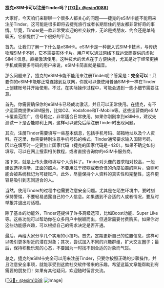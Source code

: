 **捷克eSIM卡可以注册Tinder吗？[[TG💪+ @esim1088](https://t.me/s/esim1088)]**

大家好，今天咱们来聊聊一个很多人都关心的问题——捷克的eSIM卡能不能用来注册Tinder。这可能是很多即将去捷克旅行或者长期居住的朋友都非常好奇的事情。毕竟，Tinder是一款非常受欢迎的社交软件，无论是找朋友、约会还是单纯聊天，它都提供了一个很好的平台。

首先，让我们了解一下什么是eSIM卡。eSIM卡是一种嵌入式SIM卡技术，与传统物理SIM卡不同，它不需要实体卡片。用户可以通过网络下载运营商提供的虚拟SIM卡信息，直接激活使用。这种技术的优点在于方便快捷，尤其是对于经常更换手机或需要多号码的用户来说，eSIM卡简直就是福音。

那么问题来了，捷克的eSIM卡能不能用来注册Tinder呢？答案是：**完全可以**！只要你的eSIM卡能够正常连接到互联网，你就可以像使用普通SIM卡一样在Tinder上创建账号并开始使用。不过，在实际操作过程中，可能会遇到一些小细节需要注意。

首先，你需要确保你的eSIM卡已经成功激活，并且可以正常使用。在捷克，有不少运营商提供eSIM服务，比如O2、Vodafone和T-Mobile等。这些运营商的eSIM卡覆盖范围广，信号稳定，非常适合日常使用。如果你刚刚拿到eSIM卡，建议先测试一下是否能顺利上网，这样可以避免后续注册Tinder时出现问题。

其次，注册Tinder需要填写一些基本信息，包括手机号码、邮箱地址以及个人资料。在这里，你需要特别注意手机号码的格式。Tinder通常要求输入国际号码，因此在填写时一定要加上国家代码（捷克的国家代码是+420）。如果不确定如何填写，可以在网上搜索相关教程，或者直接咨询你的eSIM卡服务商。

接下来，就是上传头像和填写个人资料了。Tinder对头像的要求相对较高，一般建议选择清晰、正面的照片。不要用过于模糊或者奇怪的角度拍摄的照片，否则可能会被系统标记为可疑账户。此外，尽量保持个人资料的真实性和完整性，这样更容易吸引到志同道合的人。

当然，使用Tinder的过程中也需要注意安全问题。尤其是在陌生环境中，要时刻保持警惕，不要轻易透露自己的个人信息。如果遇到不合适的人或者情况，要及时举报并退出对话框。

除了基本的功能外，Tinder还提供了许多高级选项，比如Boost功能、Super Like等。这些功能可以帮助你在众多用户中脱颖而出，但通常需要付费购买。如果你对这些功能感兴趣，可以根据自己的需求决定是否开通。

最后，再给大家分享几个实用的小技巧。首先，定期更新自己的位置信息，这样可以吸引更多附近的潜在对象；其次，尝试加入不同的兴趣群组，扩大交友圈子；最后，保持积极乐观的心态，不要因为一时找不到合适的对象而气馁。

总之，捷克的eSIM卡完全可以用来注册Tinder，只要你按照正确的步骤操作，并且注意安全事项，就能享受到这款社交软件带来的乐趣。希望这篇文章能帮助到有需要的朋友们！如果有其他疑问，欢迎随时留言交流。

[[TG💪+ @esim1088](https://t.me/s/esim1088) ![Image](https://i.postimg.cc/4NQfJmqS/Snipaste-2025-05-13-00-14-12.png)]